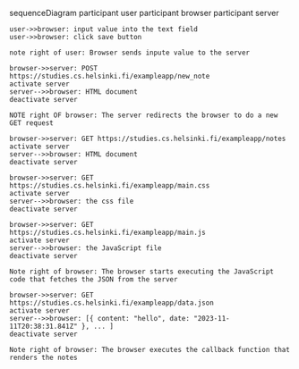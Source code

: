 sequenceDiagram
    participant user
    participant browser
    participant server

    user->>browser: input value into the text field
    user->>browser: click save button

    note right of user: Browser sends inpute value to the server 

    browser->>server: POST https://studies.cs.helsinki.fi/exampleapp/new_note
    activate server
    server-->>browser: HTML document
    deactivate server

    NOTE right OF browser: The server redirects the browser to do a new GET request 

    browser->>server: GET https://studies.cs.helsinki.fi/exampleapp/notes
    activate server
    server-->>browser: HTML document
    deactivate server

    browser->>server: GET https://studies.cs.helsinki.fi/exampleapp/main.css
    activate server
    server-->>browser: the css file
    deactivate server

    browser->>server: GET https://studies.cs.helsinki.fi/exampleapp/main.js
    activate server
    server-->>browser: the JavaScript file
    deactivate server

    Note right of browser: The browser starts executing the JavaScript code that fetches the JSON from the server

    browser->>server: GET https://studies.cs.helsinki.fi/exampleapp/data.json
    activate server
    server-->>browser: [{ content: "hello", date: "2023-11-11T20:38:31.841Z" }, ... ]
    deactivate server

    Note right of browser: The browser executes the callback function that renders the notes